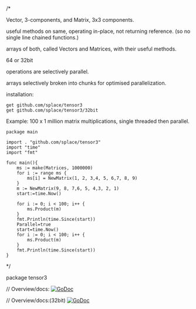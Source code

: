 /*

Vector, 3-components, and Matrix, 3x3 components.

useful methods on same, operating in-place, not returning reference. (so no single line chained functions.)

arrays of both, called Vectors and Matrices, with their useful methods.

64 or 32bit

operations are selectively parallel.

arrays selectively broken into chunks for optimised parallelization.


installation:

	get github.com/splace/tensor3
	get github.com/splace/tensor3/32bit




Example:  100 x 1 million matrix multiplications, single threaded then parallel.

	package main

	import . "github.com/splace/tensor3"
	import "time"
	import "fmt"

	func main(){
		ms := make(Matrices, 1000000)
		for i := range ms {
			ms[i] = NewMatrix(1, 2, 3,4, 5, 6,7, 8, 9)
		}
		m := NewMatrix(9, 8, 7,6, 5, 4,3, 2, 1)
		start:=time.Now()

		for i := 0; i < 100; i++ {
			ms.Product(m)
		}
		fmt.Println(time.Since(start))
		Parallel=true
		start=time.Now()
		for i := 0; i < 100; i++ {
			ms.Product(m)
		}
		fmt.Println(time.Since(start))
	}


*/

package tensor3

// Overview/docs: [![GoDoc](https://godoc.org/github.com/splace/tensor3?status.svg)](https://godoc.org/github.com/splace/tensor3) 

// Overview/docs:(32bit) [![GoDoc](https://godoc.org/github.com/splace/tensor3/32bit?status.svg)](https://godoc.org/github.com/splace/tensor3/32bit) 

